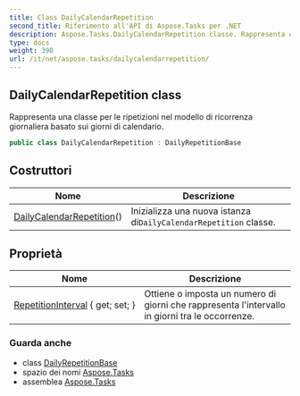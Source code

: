```yaml
---
title: Class DailyCalendarRepetition
second_title: Riferimento all'API di Aspose.Tasks per .NET
description: Aspose.Tasks.DailyCalendarRepetition classe. Rappresenta una classe per le ripetizioni nel modello di ricorrenza giornaliera basato sui giorni di calendario.
type: docs
weight: 390
url: /it/net/aspose.tasks/dailycalendarrepetition/
---
```

## DailyCalendarRepetition class

Rappresenta una classe per le ripetizioni nel modello di ricorrenza giornaliera basato sui giorni di calendario.

```csharp
public class DailyCalendarRepetition : DailyRepetitionBase
```

## Costruttori

| Nome | Descrizione |
| --- | --- |
| [DailyCalendarRepetition](dailycalendarrepetition/)() | Inizializza una nuova istanza di`DailyCalendarRepetition` classe. |

## Proprietà

| Nome | Descrizione |
| --- | --- |
| [RepetitionInterval](../../aspose.tasks/dailyrepetitionbase/repetitioninterval/) { get; set; } | Ottiene o imposta un numero di giorni che rappresenta l'intervallo in giorni tra le occorrenze. |

### Guarda anche

* class [DailyRepetitionBase](../dailyrepetitionbase/)
* spazio dei nomi [Aspose.Tasks](../../aspose.tasks/)
* assemblea [Aspose.Tasks](../../)


